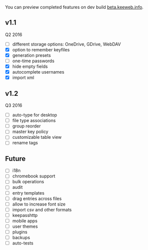 You can preview completed features on dev build [beta.keeweb.info](https://beta.keeweb.info).
## v1.1
Q2 2016
- [ ] different storage options: OneDrive, GDrive, WebDAV
- [x] option to remember keyfiles
- [x] generation presets
- [ ] one-time passwords
- [x] hide empty fields
- [x] autocomplete usernames
- [x] import xml

## v1.2
Q3 2016
- [ ] auto-type for desktop
- [ ] file type associations
- [ ] group reorder
- [ ] master key policy
- [ ] customizable table view
- [ ] rename tags

## Future
- [ ] i18n
- [ ] chromebook support
- [ ] bulk operations
- [ ] audit
- [ ] entry templates
- [ ] drag entries across files
- [ ] allow to increase font size
- [ ] import csv and other formats
- [ ] keepasshttp
- [ ] mobile apps
- [ ] user themes
- [ ] plugins
- [ ] backups
- [ ] auto-tests